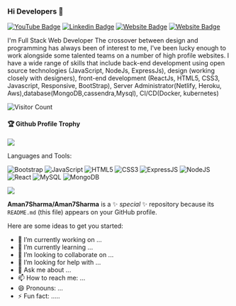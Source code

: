 ### Hi Developers 👋

[![YouTube Badge](https://img.shields.io/badge/YouTube-TheMadCollections-red)](https://www.youtube.com/channel/UCCbqu87N9_G9CpK0HUNl8aw)
[![Linkedin Badge](https://img.shields.io/badge/-Aman-blue?style=flat-square&logo=Linkedin&logoColor=white&link=https://www.linkedin.com/in/aman7sharma)](https://www.linkedin.com/in/aman7sharma)
[![Website Badge](https://img.shields.io/badge/WebSite-Aman-green)](https://aman-zomat1-app.herokuapp.com/)
[![Website Badge](https://img.shields.io/badge/StackOverflow-Aman-yellow)]()

I'm
Full Stack Web Developer
The crossover between design and programming has always been of interest to me, I've been lucky enough to work alongside some talented teams on a number of high profile websites. I have a wide range of skills that include back-end development using open source technologies (JavaScript, NodeJs, ExpressJs), design (working closely with designers), front-end development (ReactJs, HTML5, CSS3, Javascript, Responsive, BootStrap), Server Administrator(Netlify, Heroku, Aws),database(MongoDB,cassendra,Mysql), CI/CD(Docker, kubernetes)
 

![Visitor Count](https://profile-counter.glitch.me/Aman&Sharma/count.svg)

<div>
  <h4>🏆 Github Profile Trophy</h4>
  <a href="https://github.com/ryo-ma/github-profile-trophy">
    <img src="https://github-profile-trophy.vercel.app/?username=Aman7Sharma&column=7"/>
  </a>
</div>

Languages and Tools: 

<img alt="Bootstrap" src="https://img.shields.io/badge/bootstrap-%23563D7C.svg?style=flat-square&logo=bootstrap&logoColor=white"/> <img alt="JavaScript" src="https://img.shields.io/badge/javascript-%23ED8B00.svg?style=flat-square&logo=java&logoColor=white"/> <img alt="HTML5" src="https://img.shields.io/badge/html5-%23E34F26.svg?style=flat-square&logo=html5&logoColor=white"/> <img alt="CSS3" src="https://img.shields.io/badge/css3-%231572B6.svg?style=flat-square&logo=css3&logoColor=white"/> <img alt="ExpressJS" src="https://img.shields.io/badge/express.js-%2343853D.svg?style=flat-square&logo=node-dot-js&logoColor=white"/> <img alt="NodeJS" src="https://img.shields.io/badge/node.js-%2343853D.svg?style=flat-square&logo=node-dot-js&logoColor=white"/> <img alt="React" src="https://img.shields.io/badge/react-%2320232a.svg?style=flat-square&logo=react&logoColor=%2361DAFB"/> <img alt="MySQL" src="https://img.shields.io/badge/mysql-%2300f.svg?style=flat-square&logo=mysql&logoColor=white"/> <img alt="MongoDB" src ="https://img.shields.io/badge/MongoDB-%234ea94b.svg?style=flat-square&logo=mongodb&logoColor=white"/>

![](https://activity-graph.herokuapp.com/graph?username=Aman7Sharma&theme=react-dark&area=true)

**Aman7Sharma/Aman7Sharma** is a ✨ _special_ ✨ repository because its `README.md` (this file) appears on your GitHub profile.

Here are some ideas to get you started:

- 🔭 I’m currently working on ...
- 🌱 I’m currently learning ...
- 👯 I’m looking to collaborate on ...
- 🤔 I’m looking for help with ...
- 💬 Ask me about ...
- 📫 How to reach me: ...
- 😄 Pronouns: ...
- ⚡ Fun fact: .....


 
